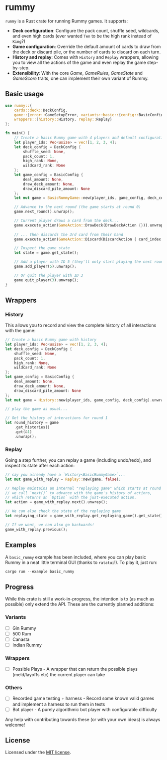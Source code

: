 # rummy
`rummy` is a Rust crate for running Rummy games. 
It supports:
- **Deck configuration**: Configure the pack count, shuffle seed, wildcards, and even high cards (ever wanted `Ten` to be the high rank instead of `King`?) 
- **Game configuration**: Override the default amount of cards to draw from the deck or discard pile, or the number of cards to discard on each turn.
- **History and replay**: Comes with `History` and `Replay` wrappers, allowing you to view all the actions of the game and even replay the game step-by-step.
- **Extensibility**: With the core *Game*, *GameRules*, *GameState* and *GameScore* traits, one can implement their own variant of Rummy.

## Basic usage
```rust
use rummy::{
    cards::deck::DeckConfig, 
    game::{error::GameSetupError, variants::basic::{config::BasicConfig, game::BasicRummyGame}}, 
    wrappers::{history::History, replay::Replay}
};

fn main() {
    // Create a basic Rummy game with 4 players and default configuration 
    let player_ids: Vec<usize> = vec![1, 2, 3, 4];
    let deck_config = DeckConfig {
        shuffle_seed: None,
        pack_count: 1,
        high_rank: None,
        wildcard_rank: None
    };
    let game_config = BasicConfig {
        deal_amount: None,
        draw_deck_amount: None,
        draw_discard_pile_amount: None
    };
    let mut game = BasicRummyGame::new(player_ids, game_config, deck_config).unwrap();

    // Advance to the next round (the game starts at round 0)
    game.next_round().unwrap();

    // Current player draws a card from the deck...
    game.execute_action(GameAction::DrawDeck(DrawDeckAction {})).unwrap();
    
    // ... then discards the 3rd card from their hand
    game.execute_action(GameAction::Discard(DiscardAction { card_index: 2, declare_going_out: None })).unwrap();

    // Inspect the game state
    let state = game.get_state();

    // Add a player with ID 5 (they'll only start playing the next round)
    game.add_player(5).unwrap();

    // Or quit the player with ID 3
    game.quit_player(3).unwrap();
}
```

## Wrappers
### History
This allows you to record and view the complete history of all interactions with the game:
```rust
// Create a basic Rummy game with history
let player_ids: Vec<usize> = vec![1, 2, 3, 4];
let deck_config = DeckConfig {
    shuffle_seed: None,
    pack_count: 1,
    high_rank: None,
    wildcard_rank: None
};
let game_config = BasicConfig {
    deal_amount: None,
    draw_deck_amount: None,
    draw_discard_pile_amount: None
};
let mut game = History::new(player_ids, game_config, deck_config).unwrap();

// play the game as usual...

// Get the history of interactions for round 1
let round_history = game
    .get_histories()
    .get(&1)
    .unwrap();
```

### Replay
Going a step further, you can replay a game (including undo/redo), and inspect its state after each action:
```rust
// say you already have a `History<BasicRummyGame>`...
let mut game_with_replay = Replay::new(game, false);

// Replay maintains an internal "replaying game" which starts at round 0;
// we call `next()` to advance with the game's history of actions,
// which returns an `Option` with the just-executed action.
let action = game_with_replay.next().unwrap();

// We can also check the state of the replaying game
let replaying_state = game_with_replay.get_replaying_game().get_state(); 

// If we want, we can also go backwards!
game_with_replay.previous();
```

## Examples
A `basic_rummy` example has been included, where you can play basic Rummy in a neat little terminal GUI (thanks to `ratatui`!).
To play it, just run:
```Powershell
cargo run --example basic_rummy
```

## Progress
While this crate is still a work-in-progress, the intention is to (as much as possible) only extend the API. 
These are the currently planned additions:

### Variants
- [ ] Gin Rummy
- [ ] 500 Rum 
- [ ] Canasta
- [ ] Indian Rummy

### Wrappers
- [ ] Possible Plays - A wrapper that can return the possible plays (meld/layoffs etc) the current player can take

### Others
- [ ] Recorded game testing + harness - Record some known valid games and implement a harness to run them in tests
- [ ] Bot player - A purely algorithmic bot player with configurable difficulty

Any help with contributing towards these (or with your own ideas) is always welcome!

## License
Licensed under the [MIT license](http://opensource.org/licenses/MIT).